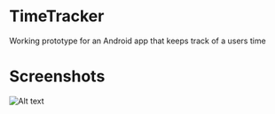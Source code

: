 # TimeTracker

Working prototype for an Android app that keeps track of a users time

# Screenshots

![Alt text](https://i247.photobucket.com/albums/gg143/Chaago/AppScreenshots.png "Optional title")
